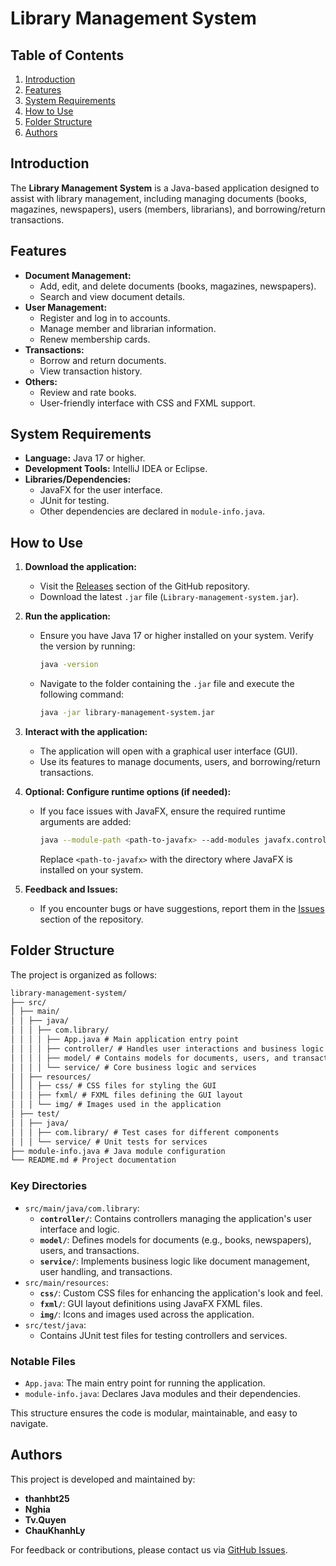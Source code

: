 # Library Management System

## Table of Contents
1. [Introduction](#introduction)
2. [Features](#features)
3. [System Requirements](#system-requirements)
4. [How to Use](#how-to-use)
5. [Folder Structure](#folder-structure)
6. [Authors](#authors)

## Introduction
The **Library Management System** is a Java-based application designed to assist with library management, including managing documents (books, magazines, newspapers), users (members, librarians), and borrowing/return transactions.  

## Features
- **Document Management:**
  - Add, edit, and delete documents (books, magazines, newspapers).
  - Search and view document details.
- **User Management:**
  - Register and log in to accounts.
  - Manage member and librarian information.
  - Renew membership cards.
- **Transactions:**
  - Borrow and return documents.
  - View transaction history.
- **Others:**
  - Review and rate books.
  - User-friendly interface with CSS and FXML support.

## System Requirements
- **Language:** Java 17 or higher.
- **Development Tools:** IntelliJ IDEA or Eclipse.
- **Libraries/Dependencies:** 
  - JavaFX for the user interface.
  - JUnit for testing.
  - Other dependencies are declared in `module-info.java`.

## How to Use

1. **Download the application:**
   - Visit the [Releases](https://github.com/Nezuko1909/Library_Management_Application/releases) section of the GitHub repository.
   - Download the latest `.jar` file (`Library-management-system.jar`).

2. **Run the application:**
   - Ensure you have Java 17 or higher installed on your system. Verify the version by running:
     ```bash
     java -version
     ```
   - Navigate to the folder containing the `.jar` file and execute the following command:
     ```bash
     java -jar library-management-system.jar
     ```

3. **Interact with the application:**
   - The application will open with a graphical user interface (GUI).
   - Use its features to manage documents, users, and borrowing/return transactions.

4. **Optional: Configure runtime options (if needed):**
   - If you face issues with JavaFX, ensure the required runtime arguments are added:
     ```bash
     java --module-path <path-to-javafx> --add-modules javafx.controls,javafx.fxml -jar library-management-system.jar
     ```
     Replace `<path-to-javafx>` with the directory where JavaFX is installed on your system.

5. **Feedback and Issues:**
   - If you encounter bugs or have suggestions, report them in the [Issues](https://github.com/Nezuko1909/Library_Management_Application/issues) section of the repository.

## Folder Structure

The project is organized as follows:
```markdown
library-management-system/ 
├── src/ 
│ ├── main/ 
│ │ ├── java/ 
│ │ │ ├── com.library/ 
│ │ │ │ ├── App.java # Main application entry point 
│ │ │ │ ├── controller/ # Handles user interactions and business logic 
│ │ │ │ ├── model/ # Contains models for documents, users, and transactions 
│ │ │ │ └── service/ # Core business logic and services 
│ │ ├── resources/ 
│ │ │ ├── css/ # CSS files for styling the GUI 
│ │ │ ├── fxml/ # FXML files defining the GUI layout 
│ │ │ └── img/ # Images used in the application 
│ ├── test/ 
│ │ ├── java/ 
│ │ │ ├── com.library/ # Test cases for different components 
│ │ │ └── service/ # Unit tests for services 
├── module-info.java # Java module configuration 
└── README.md # Project documentation
```

### Key Directories
- `src/main/java/com.library`:
  - **`controller/`**: Contains controllers managing the application's user interface and logic.
  - **`model/`**: Defines models for documents (e.g., books, newspapers), users, and transactions.
  - **`service/`**: Implements business logic like document management, user handling, and transactions.
- `src/main/resources`:
  - **`css/`**: Custom CSS files for enhancing the application's look and feel.
  - **`fxml/`**: GUI layout definitions using JavaFX FXML files.
  - **`img/`**: Icons and images used across the application.
- `src/test/java`:
  - Contains JUnit test files for testing controllers and services.

### Notable Files
- `App.java`: The main entry point for running the application.
- `module-info.java`: Declares Java modules and their dependencies.

This structure ensures the code is modular, maintainable, and easy to navigate.

## Authors

This project is developed and maintained by:

- **thanhbt25**
- **Nghia**
- **Tv.Quyen** 
- **ChauKhanhLy**

For feedback or contributions, please contact us via [GitHub Issues](https://github.com/Nezuko1909/Library_Management_Application/issues).
